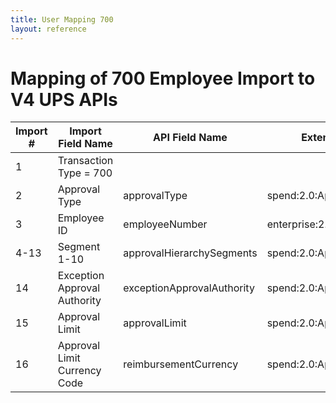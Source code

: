 ```yaml
---
title: User Mapping 700
layout: reference
---
```

# Mapping of 700 Employee Import to V4 UPS APIs

Import #|Import Field Name|API Field Name|Extension
---|---|---|---
1|Transaction Type = 700||
2|Approval Type|approvalType|spend:2.0:ApproverLimit
3|Employee ID|employeeNumber|enterprise:2.0:User
4-13|Segment 1-10|approvalHierarchySegments|spend:2.0:ApproverLimit
14|Exception Approval Authority|exceptionApprovalAuthority|spend:2.0:ApproverLimit
15|Approval Limit|approvalLimit|spend:2.0:ApproverLimit
16|Approval Limit Currency Code|reimbursementCurrency|spend:2.0:ApproverLimit
